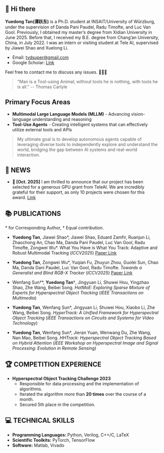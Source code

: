 ## 👋 Hi there

**Yuedong Tan(谭跃东)** is a Ph.D. student at INSAIT/University of Würzburg, under the supervision of Danda Pani Paudel, Radu Timofte, and Luc Van Gool. Previously, I obtained my master’s degree from Xidian University in June 2025. Before that, I received my B.E. degree from Chang’an University, China, in July 2022. I was an intern or visiting student at Tele AI, supervised by Jiawei Shao and Xuelong Li.  
- Email: tydsuper@gmail.com  
- Google Scholar: [Link](https://scholar.google.com/citations?user=p7fOQkUAAAAJ&hl=en)

Feel free to contact me to discuss any issues. 💬💬💬
> "Man is a Tool-using Animal; without tools he is nothing, with tools he is all." 
> -- Thomas Carlyle

## Primary Focus Areas
- **Multimodal Large Language Models (MLLM)** - Advancing vision-language understanding and reasoning
- **Tool-Use Agents** - Creating intelligent systems that can effectively utilize external tools and APIs


> My ultimate goal is to develop autonomous agents capable of leveraging diverse tools to independently explore and understand the world, bridging the gap between AI systems and real-world interaction.


## 📣 NEWS
- **🔴 [Oct. 2025]** I am thrilled to announce that our project has been selected for a generous GPU grant from TeleAI. We are incredibly grateful for their support, as only 10 projects were chosen for this award. [Link](https://mp.weixin.qq.com/s/u3X_NV_791bwo42VaFkWgw?scene=1&click_id=4)


## 📚 PUBLICATIONS  
\* for Corresponding Author,  † Equal contribution.

- **Yuedong Tan**, Jiawei Shao\*, Jiawei Shao, Eduard Zamfir, Ruanjun Li, Zhaochong An, Chao Ma, Danda Pani Paudel, Luc Van Gool, Radu Timofte, Zongwei Wu\*. What You Have is What You Track: Adaptive and Robust Multimodal Tracking (*ICCV2025*) [Paper Link](https://arxiv.org/pdf/2507.05899v1)

- **Yuedong Tan**, Zongwei Wu\*, Yuqian Fu, Zhuyun Zhou, Guolei Sun, Chao Ma, Danda Dani Paudel, Luc Van Gool, Radu Timofte. *Towards a Generalist and Blind RGB-X Tracker* (*ICCV2025*) [Paper Link](https://arxiv.org/html/2405.17773v1)

- Wenfang Sun†\*, **Yuedong Tan**†, Jingyuan Li, Shuwei Hou, Yingzhao Shao, Zhe Wang, Beibei Song. *HotMoE: Exploring Sparse Mixture of Experts for Hyperspectral Object Tracking* (*IEEE Transactions on Multimedia*)  

- **Yuedong Tan**, Wenfang Sun\*, Jingyuan Li, Shuwei Hou, Xiaobo Li, Zhe Wang, Beibei Song. *HyperTrack: A Unified Framework for Hyperspectral Object Tracking* (*IEEE Transactions on Circuits and Systems for Video Technology*)

- **Yuedong Tan**, Wenfang Sun\*, Jieran Yuan, Wenwang Du, Zhe Wang, Nan Mao, Beibei Song. *HHTrack: Hyperspectral Object Tracking Based on Hybrid Attention* (*IEEE Workshop on Hyperspectral Image and Signal Processing: Evolution in Remote Sensing*)

## 🏆 COMPETITION EXPERIENCE

- **Hyperspectral Object Tracking Challenge 2023**  
  - Responsible for data processing and the implementation of algorithms.  
  - Iterated the algorithm more than **20 times** over the course of a month.  
  - Secured 5th place in the competition.

## 💻 TECHNICAL SKILLS

- **Programming Languages:** Python, Verilog, C++/C, LaTeX  
- **Scientific Toolkits:** PyTorch, TensorFlow  
- **Software:** Matlab, Vivado
